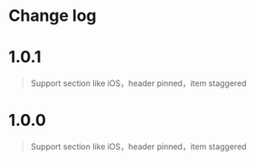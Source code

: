# Change log

# 1.0.1
>Support section like iOS，header pinned，item staggered

# 1.0.0
>Support section like iOS，header pinned，item staggered
